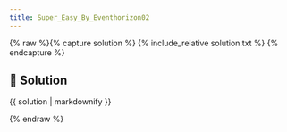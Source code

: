 ```yaml
---
title: Super_Easy_By_Eventhorizon02
---
```


{% raw %}{% capture solution %}
{% include_relative solution.txt %}
{% endcapture %}

## 📝 Solution

{{ solution | markdownify }}

{% endraw %}
